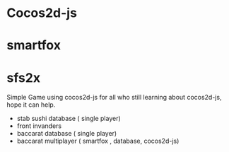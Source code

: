 # Cocos2d-js 
# smartfox
# sfs2x

Simple Game using cocos2d-js
for all who still learning about cocos2d-js, hope it can help.

- stab sushi database ( single player)
- front invanders
- baccarat database ( single player)
- baccarat multiplayer ( smartfox , database, cocos2d-js)
